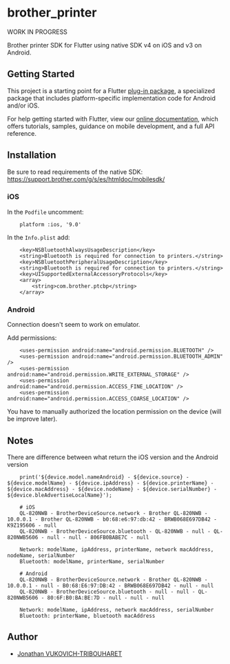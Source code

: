# brother_printer

WORK IN PROGRESS

Brother printer SDK for Flutter using native SDK v4 on iOS and v3 on Android.

## Getting Started

This project is a starting point for a Flutter
[plug-in package](https://flutter.dev/developing-packages/),
a specialized package that includes platform-specific implementation code for
Android and/or iOS.

For help getting started with Flutter, view our 
[online documentation](https://flutter.dev/docs), which offers tutorials, 
samples, guidance on mobile development, and a full API reference.

## Installation

Be sure to read requirements of the native SDK:
https://support.brother.com/g/s/es/htmldoc/mobilesdk/

### iOS

In the `Podfile` uncomment:

```
    platform :ios, '9.0'
```

In the `Info.plist` add:

```
	<key>NSBluetoothAlwaysUsageDescription</key>
	<string>Bluetooth is required for connection to printers.</string>
	<key>NSBluetoothPeripheralUsageDescription</key>
	<string>Bluetooth is required for connection to printers.</string>
    <key>UISupportedExternalAccessoryProtocols</key>
    <array>
        <string>com.brother.ptcbp</string>
    </array>
```

### Android

Connection doesn't seem to work on emulator.

Add permissions:

```
    <uses-permission android:name="android.permission.BLUETOOTH" />
    <uses-permission android:name="android.permission.BLUETOOTH_ADMIN" />
    <uses-permission android:name="android.permission.WRITE_EXTERNAL_STORAGE" />
    <uses-permission android:name="android.permission.ACCESS_FINE_LOCATION" />
    <uses-permission android:name="android.permission.ACCESS_COARSE_LOCATION" />
```

You have to manually authorized the location permission on the device (will be improve later).

## Notes

There are difference between what return the iOS version and the Android version

```
    print('${device.model.nameAndroid} - ${device.source} - ${device.modelName} - ${device.ipAddress} - ${device.printerName} - ${device.macAddress} - ${device.nodeName} - ${device.serialNumber} - ${device.bleAdvertiseLocalName}');

    # iOS
    QL-820NWB - BrotherDeviceSource.network - Brother QL-820NWB - 10.0.0.1 - Brother QL-820NWB - b0:68:e6:97:db:42 - BRWB068E697DB42 - K9Z195606 - null
    QL-820NWB - BrotherDeviceSource.bluetooth - QL-820NWB - null - QL-820NWB5606 - null - null - 806FB0BABE7C - null

    Network: modelName, ipAddress, printerName, network macAddress, nodeName, serialNumber
    Bluetooth: modelName, printerName, serialNumber

    # Android
    QL-820NWB - BrotherDeviceSource.network - Brother QL-820NWB - 10.0.0.1 - null - B0:68:E6:97:DB:42 - BRWB068E697DB42 - null - null
    QL-820NWB - BrotherDeviceSource.bluetooth - null - null - QL-820NWB5606 - 80:6F:B0:BA:BE:7D - null - null - null

    Network: modelName, ipAddress, network macAddress, serialNumber
    Bluetooth: printerName, bluetooth macAddress
```

## Author

- [Jonathan VUKOVICH-TRIBOUHARET](https://github.com/jonathantribouharet)

